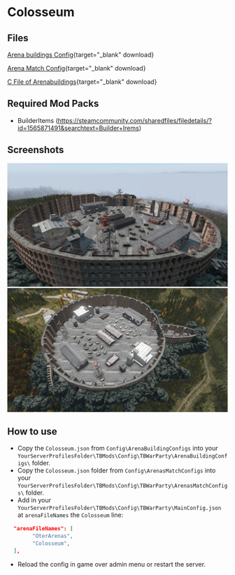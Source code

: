 # Colosseum

## Files

[Arena buildings Config](https://raw.githubusercontent.com/ihr-it-projekt/DayZModsInfo/main/TBWarParty/Arenas/Colosseum/Config/ArenaBuildingConfigs/Colosseum.json){target="_blank" download}

[Arena Match Config](https://raw.githubusercontent.com/ihr-it-projekt/DayZModsInfo/main/TBWarParty/Arenas/Colosseum/Config/ArenaMatchConfigs/Colosseum.json){target="_blank" download}

[C File of Arenabuildings](https://raw.githubusercontent.com/ihr-it-projekt/DayZModsInfo/main/TBWarParty/Arenas/Colosseum/Config/Colosseumfinish.c){target="_blank" download}

## Required Mod Packs
- BuilderItems (https://steamcommunity.com/sharedfiles/filedetails/?id=1565871491&searchtext=Builder+Irems)

## Screenshots

![Cherno](./images/Colosseum_1.jpg)
![Cherno](./images/Colosseum_2.jpg)

## How to use
- Copy the `Colosseum.json` from `Config\ArenaBuildingConfigs` into your `YourServerProfilesFolder\TBMods\Config\TBWarParty\ArenaBuildingConfigs\` folder.
- Copy the `Colosseum.json` folder from `Config\ArenasMatchConfigs` into your `YourServerProfilesFolder\TBMods\Config\TBWarParty\ArenasMatchConfigs\` folder.
- Add in your `YourServerProfilesFolder\TBMods\Config\TBWarParty\MainConfig.json` at `arenaFileNames` the `Colosseum` line:
```json
  "arenaFileNames": [
        "OterArenas",
        "Colosseum",
  ],
```
- Reload the config in game over admin menu or restart the server.